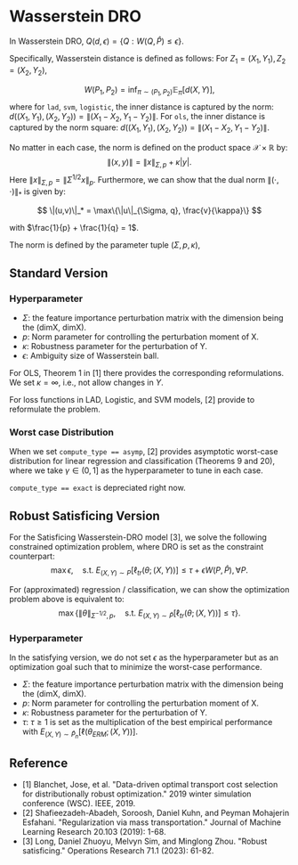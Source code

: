 # Wasserstein DRO
In Wasserstein DRO, 
$Q(d, \epsilon) = \{Q: W(Q, \hat P)\leq \epsilon\}$.

Specifically, Wasserstein distance is defined as follows:
For $Z_1 = (X_1, Y_1), Z_2 = (X_2, Y_2)$, 

$$
W(P_1, P_2) = \inf_{\pi \sim (P_1, P_2)}\mathbb{E}_{\pi}[d(X, Y)],
$$
where for ``lad``, ``svm``, ``logistic``, the inner distance is captured by the norm: $d((X_1, Y_1), (X_2, Y_2)) = \|(X_1 - X_2, Y_1 - Y_2)\|.$
For ``ols``, the inner distance is captured by the norm square: 
$d((X_1, Y_1), (X_2, Y_2)) = \|(X_1 - X_2, Y_1 - Y_2)\|$. 

No matter in each case, the norm is defined on the product space $\mathcal{X} \times \mathbb{R}$ by:
$$
\|(x, y)\| = \|x\|_{\Sigma, p} + \kappa |y|.
$$
Here $\|x\|_{\Sigma, p} = \|\Sigma^{1/2}x\|_p$. Furthermore, we can show that the dual norm $\|(\cdot, \cdot)\|_*$ is given by:

$$
\|(u,v)\|_* = \max\{\|u\|_{\Sigma, q}, \frac{v}{\kappa}\}
$$

with $\frac{1}{p} + \frac{1}{q} = 1$.

The norm is defined by the parameter tuple $(\Sigma, p, \kappa)$,

## Standard Version

### Hyperparameter
* $\Sigma$: the feature importance perturbation matrix with the dimension being the (dimX, dimX).
* $p$: Norm parameter for controlling the perturbation moment of X.
* $\kappa$: Robustness parameter for the perturbation of Y.
* $\epsilon$: Ambiguity size of Wasserstein ball. 

For OLS, Theorem 1 in [1] there provides the corresponding reformulations. We set $\kappa = \infty$, i.e., not allow changes in $Y$. 

For loss functions in LAD, Logistic, and SVM models, [2] provide to reformulate the problem.

### Worst case Distribution
When we set ``compute_type == asymp``, [2] provides asymptotic worst-case distribution for linear regression and classification (Theorems 9 and 20), where we take $\gamma \in (0, 1]$ as the hyperparameter to tune in each case.

``compute_type == exact`` is depreciated right now.

## Robust Satisficing Version

For the Satisficing Wasserstein-DRO model [3], we solve the following constrained optimization problem, where DRO is set as the constraint counterpart:
$$
\max {\epsilon,\quad \text{s.t.}~E_{(X,Y) \sim P}[\ell_{tr}(\theta;(X, Y))] \leq \tau + \epsilon W(P, \widehat P), \forall P}.
$$

For (approximated) regression / classification, we can show the optimization problem above is equivalent to:
$$
\max \{\|\theta\|_{\Sigma^{-1/2},p},\quad \text{s.t.}~ E_{(X,Y) \sim \widehat P}[\ell_{tr}(\theta;(X, Y))] \leq \tau\}.
$$

### Hyperparameter
In the satisfying version,  we do not set $\epsilon$ as the hyperparameter but as an optimization goal such that to minimize the worst-case performance. 
* $\Sigma$: the feature importance perturbation matrix with the dimension being the (dimX, dimX).
* $p$: Norm parameter for controlling the perturbation moment of X.
* $\kappa$: Robustness parameter for the perturbation of Y.
* $\tau$: $\tau \geq 1$ is set as the multiplication of the best empirical performance with $E_{(X, Y)\sim \hat P_n}[\ell(\theta_{ERM};(X, Y))]$. 



## Reference
* [1] Blanchet, Jose, et al. "Data-driven optimal transport cost selection for distributionally robust optimization." 2019 winter simulation conference (WSC). IEEE, 2019.
* [2] Shafieezadeh-Abadeh, Soroosh, Daniel Kuhn, and Peyman Mohajerin Esfahani. "Regularization via mass transportation." Journal of Machine Learning Research 20.103 (2019): 1-68.
* [3] Long, Daniel Zhuoyu, Melvyn Sim, and Minglong Zhou. "Robust satisficing." Operations Research 71.1 (2023): 61-82.